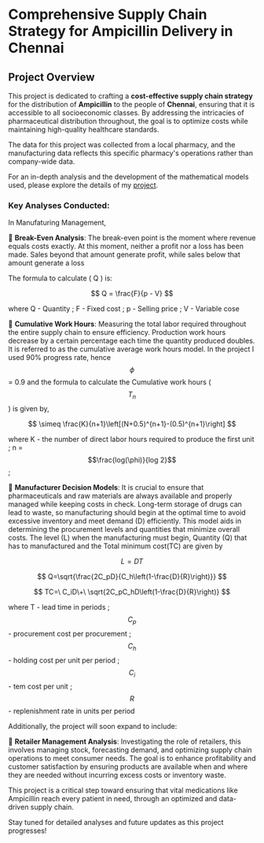 # Comprehensive Supply Chain Strategy for Ampicillin Delivery in Chennai 

## Project Overview

This project is dedicated to crafting a **cost-effective supply chain strategy** for the distribution of **Ampicillin** to the people of **Chennai**, ensuring that it is accessible to all socioeconomic classes. By addressing the intricacies of pharmaceutical distribution throughout, the goal is to optimize costs while maintaining high-quality healthcare standards.

The data for this project was collected from a local pharmacy, and the manufacturing data reflects this specific pharmacy's operations rather than company-wide data.

For an in-depth analysis and the development of the mathematical models used, please explore the details of my [project](https://drive.google.com/file/d/1o-VWM3CXqsH7KAjNRYN_PLMT2Md5Pbpi/view?usp=sharing).

### Key Analyses Conducted:

In Manufaturing Management,

🔹 **Break-Even Analysis**:  The break-even point is the moment where
 revenue equals costs exactly. At this moment, neither a profit nor a loss has been made.
 Sales beyond that amount generate profit, while sales below that amount generate a loss

The formula to calculate \( Q \) is:

$$
Q = \frac{F}{p - V}
$$

where Q - Quantity ; F - Fixed cost ; p - Selling price ; V - Variable cose

🔹 **Cumulative Work Hours**: Measuring the total labor required throughout the entire supply chain to ensure efficiency. 
Production work hours decrease by a certain percentage each time the quantity produced
 doubles. It is referred to as the cumulative average work hours model. In the project I used 90% progress rate, hence $$\phi$$ = 0.9 and the 
 formula to calculate the Cumulative work hours ($$T_n$$) is given by,

$$
\simeq \frac{K}{n+1}\left[(N+0.5)^{n+1}-(0.5)^{n+1}\right]
$$

where K - the number of direct
 labor hours required to produce the first unit ; n = $$\frac{log(\phi)}{log 2}$$ ; 

🔹 **Manufacturer Decision Models**:  It is crucial to ensure that pharmaceuticals and raw materials are always available and 
properly managed while keeping costs in check. Long-term storage of drugs can lead to waste, so manufacturing should begin at 
the optimal time to avoid excessive inventory and meet demand (D) efficiently. This model aids in determining the procurement 
levels and quantities that minimize overall costs. The level (L) when the manufacturing must begin, Quantity (Q) that has to manufactured 
and the Total minimum cost(TC) are given by 

$$
L = DT
$$

$$
Q=\sqrt{\frac{2C_pD}{C_h\left(1-\frac{D}{R}\right)}}
$$

$$
TC=\ C_iD\+\ \sqrt{2C_pC_hD\left(1-\frac{D}{R}\right)}
$$

where T - lead time in periods ; $$C_p$$ - procurement cost per procurement ; $$C_h$$ - holding cost per unit per period ; $$C_i$$ - tem cost per unit ; $$R$$ - replenishment rate in units per period

Additionally, the project will soon expand to include:

🔸 **Retailer Management Analysis**: Investigating the role of retailers, this involves managing stock, forecasting demand,
 and optimizing supply chain operations to meet consumer needs. The goal is to enhance profitability and customer satisfaction
 by ensuring products are available when and where they are needed without incurring excess costs or inventory waste.

This project is a critical step toward ensuring that vital medications like Ampicillin reach every patient in need, through an optimized and data-driven supply chain.

Stay tuned for detailed analyses and future updates as this project progresses!

